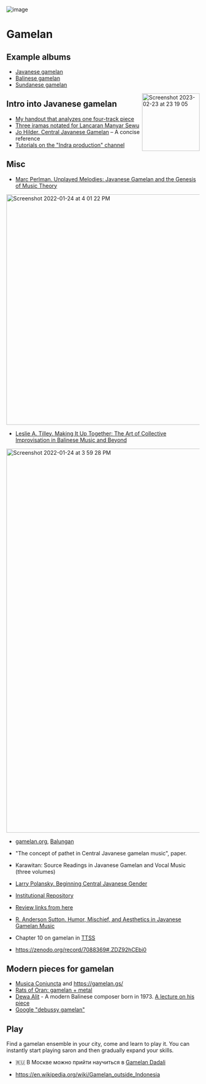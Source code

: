 ![image](https://user-images.githubusercontent.com/1491908/221008803-9e6cfb12-ded3-4d1c-ad63-b8035b83d516.png)


Gamelan
===



Example albums
---

- [Javanese gamelan](https://archive.org/details/KebogiroGlendengPl.6/)
- [Balinese gamelan](https://archive.org/details/lp_the-balinese-gamelan-music-from-the-mornin_david-lewiston/disc1/)
- [Sundanese gamelan](https://archive.org/details/degung-sabilulungan)

<img width="150" align="right" alt="Screenshot 2023-02-23 at 23 19 05" src="https://user-images.githubusercontent.com/1491908/221008532-5393a7b1-a850-41f7-8656-539b40ae8c84.png">

Intro into Javanese gamelan
---

- [My handout that analyzes one four-track piece](https://docs.google.com/document/d/1oKbYpSAcunMTvB-casuFUyiaSuHGJkJhGf5rrvfOPgE/)
- [Three iramas notated for Lancaran Manyar Sewu](https://www.youtube.com/watch?v=I2xY8oY1qXY)
- [Jo Hilder. Central Javanese Gamelan](https://gamelan.org.nz/wp-content/uploads/2015/02/Jo-Hilder-Central-Javanese-Gamelan.pdf) – A concise reference 
- [Tutorials on the "Indra production" channel](https://www.youtube.com/watch?v=5lwgd311Dsg)

Misc
---

- [Marc Perlman. Unplayed Melodies: Javanese Gamelan and the Genesis of Music Theory](https://amzn.to/3ApON2y)
 
<img width="600" alt="Screenshot 2022-01-24 at 4 01 22 PM" src="https://user-images.githubusercontent.com/1491908/150787407-fdf9fda7-d425-4409-bb1e-4884553cfac0.png">

- [Leslie A. Tilley. Making It Up Together: The Art of Collective Improvisation in Balinese Music and Beyond](https://amzn.to/3FTWwqL)

<img width="1000" alt="Screenshot 2022-01-24 at 3 59 28 PM" src="https://user-images.githubusercontent.com/1491908/150787122-617bd6e6-a77a-421c-a824-44754d321457.png">

- [gamelan.org](http://www.gamelan.org/), [Balungan](http://www.gamelan.org/balungan/back_issues/)

- "The concept of pathet in Central Javanese gamelan music", paper.

- Karawitan: Source Readings in Javanese Gamelan and Vocal Music (three volumes)

- [Larry Polansky. Beginning Central Javanese Gender](http://www.gamelan.org/library/sukamso_gender.pdf)

- [Institutional Repository](http://repository.isi-ska.ac.id/view/subjects/AI.html)

- [Review links from here](https://music.arts.uci.edu/abauer/148_2018/)

- [R. Anderson Sutton. Humor, Mischief, and Aesthetics in Javanese Gamelan Music](https://www.jstor.org/stable/763917)

- Chapter 10 on gamelan in [TTSS](https://sethares.engr.wisc.edu/ttss.html)

- https://zenodo.org/record/7088369#.ZDZ92hCEbi0

Modern pieces for gamelan
---

- [Musica Coniuncta](https://www.youtube.com/watch?v=gmjGV8Siskg) and https://gamelan.gs/
- [Rats of Oran: gamelan + metal](https://seanhayward.bandcamp.com/album/untu-rats-of-oran)
- [Dewa Alit](https://www.dewaalitsalukat.com/sound/) - A modern Balinese composer born in 1973. [A lecture on his piece](https://www.youtube.com/watch?v=kCn3bV436Lg)
- [Google "debussy gamelan"](https://www.google.com/search?q=debussy+gamelan)

Play
---

Find a gamelan ensemble in your city, come and learn to play it. You can instantly start playing saron and then gradually expand your skills. 

- 🇷🇺 В Москве можно прийти научиться в [Gamelan Dadali](https://www.instagram.com/gamelandadali/)

- https://en.wikipedia.org/wiki/Gamelan_outside_Indonesia


